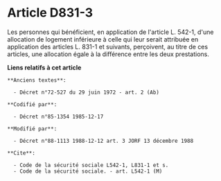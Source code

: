 # Article D831-3

Les personnes qui bénéficient, en application de l'article L. 542-1, d'une allocation de logement inférieure à celle qui leur
serait attribuée en application des articles L. 831-1 et suivants, perçoivent, au titre de ces articles, une allocation égale
à la différence entre les deux prestations.

**Liens relatifs à cet article**

	**Anciens textes**:

	  - Décret n°72-527 du 29 juin 1972 - art. 2 (Ab)

	**Codifié par**:

	  - Décret n°85-1354 1985-12-17

	**Modifié par**:

	  - Décret n°88-1113 1988-12-12 art. 3 JORF 13 décembre 1988

	**Cite**:

	  - Code de la sécurité sociale L542-1, L831-1 et s.
	  - Code de la sécurité sociale. - art. L542-1 (M)
